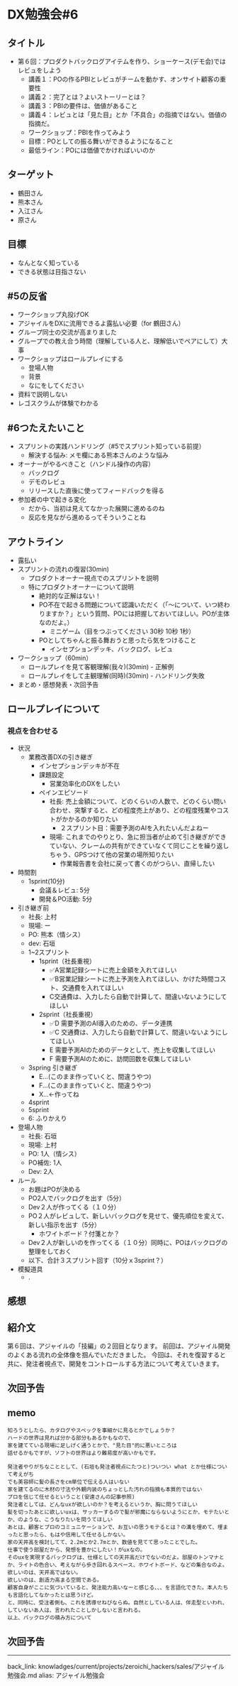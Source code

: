 # DX勉強会#6

## タイトル
- 第６回：プロダクトバックログアイテムを作り、ショーケース(デモ会)ではレビュをしよう
  - 講義１：POの作るPBIとレビュがチームを動かす、オンサイト顧客の重要性
  - 講義２：完了とは？よいストーリーとは？
  - 講義３：PBIの要件は、価値があること
  - 講義４：レビュとは「見た目」とか「不具合」の指摘ではない。価値の指摘だ。
  - ワークショップ：PBIを作ってみよう
  - 目標：POとしての振る舞いができるようになること
  - 最低ライン：POには価値でかければいいのか

## ターゲット
- 鶴田さん
- 熊本さん
- 入江さん
- 原さん

## 目標
- なんとなく知っている
- できる状態は目指さない

## #5の反省
- ワークショップ丸投げOK
- アジャイルをDXに流用できるよ露払い必要（for 鶴田さん）
- グループ同士の交流が高まりました
- グループでの教え合う時間（理解している人と、理解低いでペアにして）大事
- ワークショップはロールプレイにする
  - 登場人物
  - 背景
  - なにをしてください
- 資料で説明しない
- レゴスクラムが体験でわかる

## #6つたえたいこと
- スプリントの実践ハンドリング（#5でスプリント知っている前提）
  - 解決する悩み: メモ欄にある熊本さんのような悩み
- オーナーがやるべきこと（ハンドル操作の内容）
  - バックログ
  - デモのレビュ
  - リリースした直後に使ってフィードバックを得る
- 参加者の中で起きる変化
  - だから、当初は見えてなかった展開に進めるのね
  - 反応を見ながら進めるってそういうことね

## アウトライン
- 露払い
- スプリントの流れの復習(30min)
  - プロダクトオーナー視点でのスプリントを説明
  - 特にプロダクトオーナーについて説明
    - 絶対的な正解はない！
    - PO不在で起きる問題について認識いただく（「〜について、いつ終わりますか？」という質問、POには把握しておいてほしい。POが主体なのだよ。）
      - ミニゲーム（目をつぶってください 30秒 10秒 1秒）
    - POとしてちゃんと振る舞おうと思ったら気をつけること
      - インセプションデッキ、バックログ、レビュ
- ワークショップ（60min）
  - ロールプレイを見て客観理解(我々)(30min) - 正解例
  - ロールプレイをして主観理解(同時)(30min) - ハンドリング失敗
- まとめ・感想発表・次回予告

## ロールプレイについて
### 視点を合わせる
- 状況
  - 業務改善DXの引き継ぎ
    - インセプションデッキが不在
    - 課題設定
      - 営業効率化のDXをしたい
    - ペインエピソード
      - 社長: 売上金額について、どのくらいの人数で、どのくらい問い合わせ、突撃すると、どの程度売上があり、どの程度残業やコストがかかるのか知りたい
        - ２スプリント目：需要予測のAIを入れたいんだよねー
      - 現場: これまでのやりとり、急に担当者が止めて引き継ぎができていない、クレームの共有ができていなくて同じことを繰り返しちゃう、GPSつけて他の営業の場所知りたい
        - 作業報告書を会社に戻って書くのがつらい、直帰したい
- 時間割
  - 1sprint(10分)
    - 会議＆レビュ: 5分
    - 開発＆PO活動: 5分
- 引き継ぎ前
  - 社長: 上村
  - 現場: ー
  - PO: 熊本（情シス）
  - dev: 石垣
  - 1~2スプリント
    - 1sprint（社長重視）
      - ✅A営業記録シートに売上金額を入れてほしい
      - ✅B営業記録シートに売上予測を入れてほしい、かけた時間コスト、交通費を入れてほしい
      - C交通費は、入力したら自動で計算して、間違いないようにしてほしい
    - 2sprint（社長重視）
      - ✅D 需要予測のAI導入のための、データ連携
      - ✅C 交通費は、入力したら自動で計算して、間違いないようにしてほしい
      - E 需要予測AIのためのデータとして、売上を収集してほしい
      - F 需要予測AIのために、訪問回数を収集してほしい
  - 3spring 引き継ぎ
    - E...(このまま作っていくと、間違うやつ)
    - F...(このまま作っていくと、間違うやつ)
    - X...←作ってね
  - 4sprint
  - 5sprint
  - 6: ふりかえり
- 登場人物
  - 社長: 石垣
  - 現場: 上村
  - PO: 1人（情シス）
  - PO補佐: 1人
  - Dev: 2人
- ルール
  - お題はPOが決める
  - PO2人でバックログを出す（5分）
  - Dev２人が作ってくる（１０分）
  - PO２人がレビュして、新しいバックログを見せて、優先順位を変えて、新しい指示を出す（5分）
    - ホワイトボード？付箋とか？
  - Dev２人が新しいのを作ってくる（１０分）同時に、POはバックログの整理をしておく
  - 以下、合計３スプリント回す（10分ｘ3sprint？）
- 模擬道具
  - .


## 感想

## 紹介文
第６回は、アジャイルの「技編」の２回目となります。
前回は、アジャイル開発のよくある流れの全体像を掴んでいただきました。
今回は、それを復習すると共に、発注者視点で、開発をコントロールする方法について考えていきます。


## 次回予告


## memo
```
知ろうとしたら、カタログやスペックを事細かに見るとかでしょうか？
ハードの世界は見れば分かる部分もあるかもなので、
家を建てている現場に足しげく通うとかで、"見た目"的に悪いところは
話せるかもですが、ソフトの世界はより難易度が高いかもです。
```


```
発注者やりがちなこととして、(石垣も発注者視点にたつと)ついつい what とか仕様について考えがち
でも美容師に髪の長さをcm単位で伝える人はいない
家を建てるのに木材の寸法や外観内装のちょっとした汚れの指摘も本質的ではない
プロを信じて任せるということ(安達さんの記事参照)
発注者としては、どんなuxが欲しいのか？を考えるというか、胸に問うてほしい
髪を切ったあとに欲しいuxは、サッカーするので髪が邪魔にならないようにとか、モテたいとか、のような、こうなりたいを問うてほしい
あとは、顧客とプロのコミュニケーションで、お互いの思うモテるとは？の溝を埋めて、埋まったと思ったら、もはや信用して任せるしかない。
家の天井高を検討してて、2.2mとか2.7mとか、数値を見てて思ったことでした。
仕事で使う部屋だから、発想を豊かにしたい！がuxなの。
そのuxを実現するバックログは、仕様としての天井高だけでないのだよ。部屋のトンマナとか、ライトの色合い、考えながら歩き回れるスペース、ホワイトボード、などの集合なのよ。
欲しいのは、天井高ではない。
欲しいのは、創造力高まる空間である。
顧客自身がここに気づいていると、発注能力高いなーと感じる、、、を言語化できた。本人たちも言語化してなかったとは思うけど。
と、同時に、受注者側も、これを誘導せねびならぬ。自然としている人は、伴走型といわれ、していないあ人は、言われたことしかしないと言われる。
以上、バックログの積み方について
```


## 次回予告




---
back_link: knowladges/current/projects/zeroichi_hackers/sales/アジャイル勉強会.md
alias: アジャイル勉強会
